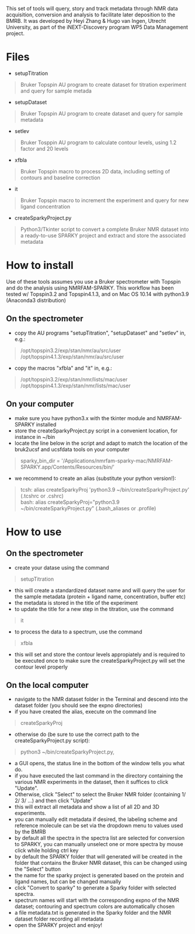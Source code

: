 This set of tools will query, story and track metadata through NMR data acquisition, conversion and analysis to facilitate later deposition to the BMRB.
It was developed by Heyi Zhang & Hugo van Ingen, Utrecht University, as part of the iNEXT-Discovery program WP5 Data Management project.

# Files
- setupTitration
> Bruker Topspin AU program to create dataset for titration experiment and query for sample metada        
- setupDataset
> Bruker Topspin AU program to create dataset and query for sample metadata
- setlev
> Bruker Tosppin AU program to calculate contour levels, using 1.2 factor and 20 levels
- xfbla
> Bruker Topspin macro to process 2D data, including setting of contours and baseline correction
- it
> Bruker Topspin macro to increment the experiment and query for new ligand concentration
- createSparkyProject.py
> Python3/Tkinter script to convert a complete Bruker NMR dataset into a ready-to-use SPARKY project and extract and store the associated metadata 

# How to install
Use of these tools assumes you use a Bruker spectrometer with Topspin and do the analysis using NMRFAM-SPARKY.
This workflow has been tested w/ Topspin3.2 and Topspin4.1.3, and on Mac OS 10.14 with python3.9 (Anaconda3 distribution)

## On the spectrometer
- copy the AU programs "setupTitration", "setupDataset" and "setlev" in, e.g.:
> /opt/topspin3.2/exp/stan/nmr/au/src/user  
> /opt/topspin4.1.3/exp/stan/nmr/au/src/user
- copy the macros "xfbla" and "it" in, e.g.:
> /opt/topspin3.2/exp/stan/nmr/lists/mac/user  
> /opt/topspin4.1.3/exp/stan/nmr/lists/mac/user

## On your computer
- make sure you have python3.x with the tkinter module and NMRFAM-SPARKY installed
- store the createSparkyProject.py script in a convenient location, for instance in ~/bin
- locate the line below in the script and adapt to match the location of the bruk2ucsf and ucsfdata tools on your computer 
> sparky_bin_dir = '/Applications/nmrfam-sparky-mac/NMRFAM-SPARKY.app/Contents/Resources/bin/'
- we recommend to create an alias (substitute your python version!):
> tcsh: alias createSparkyProj 'python3.9 ~/bin/createSparkyProject.py'  (.tcshrc or .cshrc)  
> bash: alias createSparkyProj="python3.9 ~/bin/createSparkyProject.py"  (.bash_aliases or .profile)

# How to use

## On the spectrometer
- create your datase using the command        
> setupTitration            
- this will create a standardized dataset name and will query the user for the sample metadata (protein + ligand name, concentration, buffer etc)
- the metadata is stored in the title of the experiment
- to update the title for a new step in the titration, use the command
> it
- to process the data to a spectrum, use the command
 > xfbla
- this will set and store the contour levels appropiately and is required to be executed once to make sure the createSparkyProject.py will set the contour level properly

## On the local computer
- navigate to the NMR dataset folder in the Terminal and descend into the dataset folder (you should see the expno directories)
- if you have created the alias, execute on the command line
> createSparkyProj
- otherwise do (be sure to use the correct path to the createSparkyProject.py script):
> python3 ~/bin/createSparkyProject.py, 
- a GUI opens, the status line in the bottom of the window tells you what do.
- if you have executed the last command in the directory containing the various NMR experiments in the dataset,
  then it suffices to click "Update". 
- Otherwise, click "Select" to select the Bruker NMR folder (containing 1/ 2/ 3/ ...) and then click "Update"
- this will extract all metadata and show a list of all 2D and 3D experiments.
- you can manually edit metadata if desired, the labeling scheme and reference molecule can be set via the dropdown menu to values used by the BMRB 
- by default all the spectra in the spectra list are selected for conversion to SPARKY, you can manually unselect one or more spectra by mouse click while holding ctrl key 
- by default the SPARKY folder that will generated will be created in the folder that contains the Bruker NMR dataset, this can be changed using the "Select" button
- the name for the sparky project is generated based on the protein and ligand names, but can be changed manually
- click "Convert to sparky" to generate a Sparky folder with selected spectra.
- spectrum names will start with the corresponding expno of the NMR dataset; contouring and spectrum colors are automatically chosen
- a file metadata.txt is generated in the Sparky folder and the NMR dataset folder recording all metadata
- open the SPARKY project and enjoy!




 
